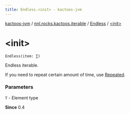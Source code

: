 ```yaml
---
title: Endless.<init> - kactoos-jvm
---
```


[kactoos-jvm](../../index.html) / [nnl.rocks.kactoos.iterable](../index.html) / [Endless](index.html) / [&lt;init&gt;](./-init-.html)

# &lt;init&gt;

`Endless(item: `[`T`](index.html#T)`)`

Endless iterable.

If you need to repeat certain amount of time,
use [Repeated](../-repeated/index.html).

### Parameters

`T` - Element type

**Since**
0.4

